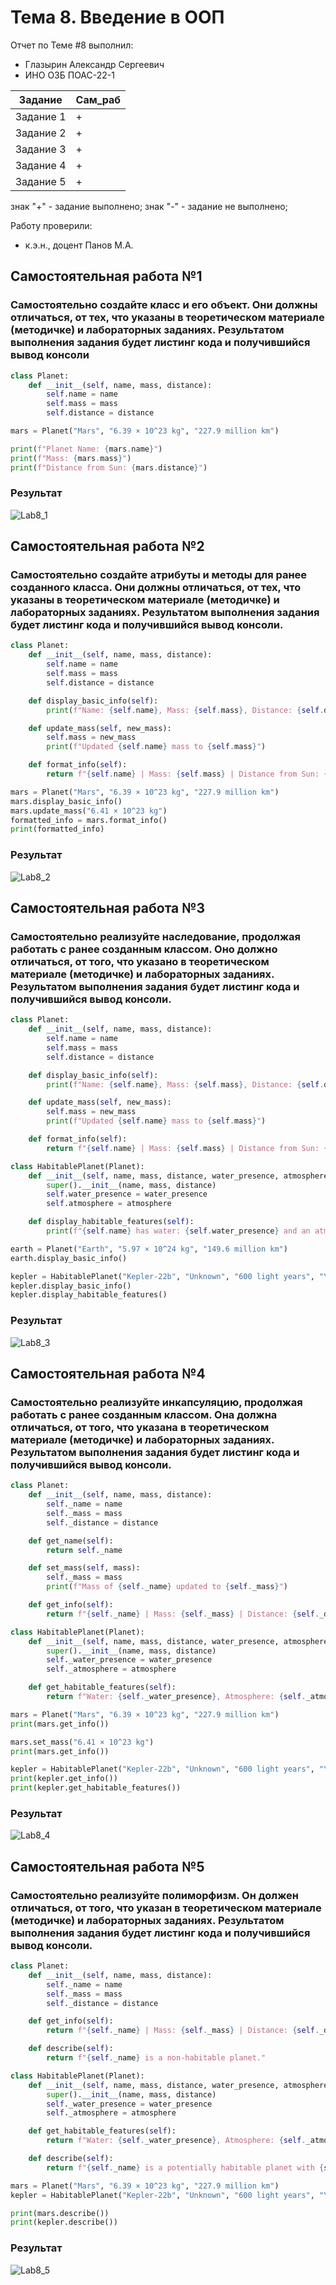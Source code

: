 # Тема 8. Введение в ООП
Отчет по Теме #8 выполнил:
- Глазырин Александр Сергеевич
- ИНО ОЗБ ПОАС-22-1

| Задание    | Сам_раб |
|------------|---------|
| Задание 1  | +       |
| Задание 2  | +       |
| Задание 3  | +       |
| Задание 4  | +       |
| Задание 5  | +       |

знак "+" - задание выполнено; знак "-" - задание не выполнено;

Работу проверили:
- к.э.н., доцент Панов М.А.

## Самостоятельная работа №1
### Самостоятельно создайте класс и его объект. Они должны отличаться, от тех, что указаны в теоретическом материале (методичке) и лабораторных заданиях. Результатом выполнения задания будет листинг кода и получившийся вывод консоли

```python
class Planet:
    def __init__(self, name, mass, distance):
        self.name = name
        self.mass = mass
        self.distance = distance

mars = Planet("Mars", "6.39 × 10^23 kg", "227.9 million km")

print(f"Planet Name: {mars.name}")
print(f"Mass: {mars.mass}")
print(f"Distance from Sun: {mars.distance}")
```
### Результат
![Lab8_1](./img/Lab8_1.png)


## Самостоятельная работа №2
### Самостоятельно создайте атрибуты и методы для ранее созданного класса. Они должны отличаться, от тех, что указаны в теоретическом материале (методичке) и лабораторных заданиях. Результатом выполнения задания будет листинг кода и получившийся вывод консоли.

```python
class Planet:
    def __init__(self, name, mass, distance):
        self.name = name
        self.mass = mass
        self.distance = distance

    def display_basic_info(self):
        print(f"Name: {self.name}, Mass: {self.mass}, Distance: {self.distance}")

    def update_mass(self, new_mass):
        self.mass = new_mass
        print(f"Updated {self.name} mass to {self.mass}")

    def format_info(self):
        return f"{self.name} | Mass: {self.mass} | Distance from Sun: {self.distance}"

mars = Planet("Mars", "6.39 × 10^23 kg", "227.9 million km")
mars.display_basic_info()
mars.update_mass("6.41 × 10^23 kg")
formatted_info = mars.format_info()
print(formatted_info)
```
### Результат
![Lab8_2](./img/Lab8_2.png)

## Самостоятельная работа №3
### Самостоятельно реализуйте наследование, продолжая работать с ранее созданным классом. Оно должно отличаться, от того, что указано в теоретическом материале (методичке) и лабораторных заданиях. Результатом выполнения задания будет листинг кода и получившийся вывод консоли.


```python
class Planet:
    def __init__(self, name, mass, distance):
        self.name = name
        self.mass = mass
        self.distance = distance

    def display_basic_info(self):
        print(f"Name: {self.name}, Mass: {self.mass}, Distance: {self.distance}")

    def update_mass(self, new_mass):
        self.mass = new_mass
        print(f"Updated {self.name} mass to {self.mass}")

    def format_info(self):
        return f"{self.name} | Mass: {self.mass} | Distance from Sun: {self.distance}"

class HabitablePlanet(Planet):
    def __init__(self, name, mass, distance, water_presence, atmosphere):
        super().__init__(name, mass, distance)
        self.water_presence = water_presence
        self.atmosphere = atmosphere

    def display_habitable_features(self):
        print(f"{self.name} has water: {self.water_presence} and an atmosphere: {self.atmosphere}")

earth = Planet("Earth", "5.97 × 10^24 kg", "149.6 million km")
earth.display_basic_info()

kepler = HabitablePlanet("Kepler-22b", "Unknown", "600 light years", "Yes", "Likely")
kepler.display_basic_info()
kepler.display_habitable_features()
```
### Результат
![Lab8_3](./img/Lab8_3.png)

## Самостоятельная работа №4
### Самостоятельно реализуйте инкапсуляцию, продолжая работать с ранее созданным классом. Она должна отличаться, от того, что указана в теоретическом материале (методичке) и лабораторных заданиях. Результатом выполнения задания будет листинг кода и получившийся вывод консоли.

```python
class Planet:
    def __init__(self, name, mass, distance):
        self._name = name
        self._mass = mass
        self._distance = distance

    def get_name(self):
        return self._name

    def set_mass(self, mass):
        self._mass = mass
        print(f"Mass of {self._name} updated to {self._mass}")

    def get_info(self):
        return f"{self._name} | Mass: {self._mass} | Distance: {self._distance}"

class HabitablePlanet(Planet):
    def __init__(self, name, mass, distance, water_presence, atmosphere):
        super().__init__(name, mass, distance)
        self._water_presence = water_presence
        self._atmosphere = atmosphere

    def get_habitable_features(self):
        return f"Water: {self._water_presence}, Atmosphere: {self._atmosphere}"

mars = Planet("Mars", "6.39 × 10^23 kg", "227.9 million km")
print(mars.get_info())

mars.set_mass("6.41 × 10^23 kg")
print(mars.get_info())

kepler = HabitablePlanet("Kepler-22b", "Unknown", "600 light years", "Yes", "Likely")
print(kepler.get_info())
print(kepler.get_habitable_features())

```
### Результат
![Lab8_4](./img/Lab8_4.png)


## Самостоятельная работа №5
### Самостоятельно реализуйте полиморфизм. Он должен отличаться, от того, что указан в теоретическом материале (методичке) и лабораторных заданиях. Результатом выполнения задания будет листинг кода и получившийся вывод консоли.

```python
class Planet:
    def __init__(self, name, mass, distance):
        self._name = name
        self._mass = mass
        self._distance = distance

    def get_info(self):
        return f"{self._name} | Mass: {self._mass} | Distance: {self._distance}"

    def describe(self):
        return f"{self._name} is a non-habitable planet."

class HabitablePlanet(Planet):
    def __init__(self, name, mass, distance, water_presence, atmosphere):
        super().__init__(name, mass, distance)
        self._water_presence = water_presence
        self._atmosphere = atmosphere

    def get_habitable_features(self):
        return f"Water: {self._water_presence}, Atmosphere: {self._atmosphere}"

    def describe(self):
        return f"{self._name} is a potentially habitable planet with {self._water_presence} water and {self._atmosphere} atmosphere."

mars = Planet("Mars", "6.39 × 10^23 kg", "227.9 million km")
kepler = HabitablePlanet("Kepler-22b", "Unknown", "600 light years", "Yes", "Likely")

print(mars.describe())
print(kepler.describe())

```

### Результат
![Lab8_5](./img/Lab8_5.png)